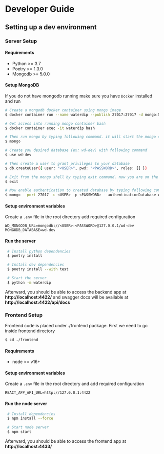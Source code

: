 # Developer Guide

## Setting up a dev environment

### Server Setup

#### Requirements

- Python >= 3.7
- Poetry >= 1.3.0
- Mongodb >= 5.0.0

#### Setup MongoDB

If you do not have mongodb running make sure you have `Docker` installed and run

```bash
# Create a mongodb docker container using mongo image
$ docker container run --name waterdip --publish 27017:27017 -d mongo:5.0.0

# Get access into running mongo container bash
$ docker container exec -it waterdip bash

# Then run mongo by typing following command. it will start the mongo shell
$ mongo

# Create you desired database (ex: wd-dev) with following command
$ use wd-dev

# Then create a user to grant privileges to your database
$ db.createUser({ user: "<USER>", pwd: "<PASSWORD>", roles: [] })

# Exit from the mongo shell by typing exit command. now you are on the bash.
$ exit

# Now enable authentication to created database by typing following command on the bash
$ mongo --port 27017 -u <USER> -p <PASSWORD> --authenticationDatabase wd-dev
```

#### Setup environment variables

Create a `.env` file in the root directory add required configuration

```dotenv
WD_MONGODB_URL=mongodb://<USER>:<PASSWORD>@127.0.0.1/wd-dev
MONGODB_DATABASE=wd-dev
```

#### Run the server

```bash
 # Install python dependencies
 $ poetry install

 # Install dev dependencies
 $ poetry install --with test

 # Start the server
 $ python -m waterdip
```

Afterward, you should be able to access the backend app at **http://localhost:4422/** and swagger docs will be available at **http://localhost:4422/api/docs**

### Frontend Setup

Frontend code is placed under ./frontend package. First we need to go inside frontend directory

```bash
$ cd ./frontend
```

#### Requirements

- node >= v16+

#### Setup environment variables

Create a `.env` file in the root directory and add required configuration

```dotenv
REACT_APP_API_URL=http://127.0.0.1:4422
```

#### Run the node server

```bash
 # Install dependencies
 $ npm install --force

 # Start node server
 $ npm start
```

Afterward, you should be able to access the frontend app at **http://localhost:4433/**

